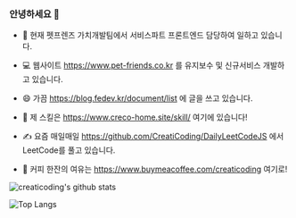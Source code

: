 ### 안녕하세요 👋

- 🔭 현재 펫프렌즈 가치개발팀에서 서비스파트 프론트엔드 담당하여 일하고 있습니다.

- 💻 웹사이트 https://www.pet-friends.co.kr 를 유지보수 및 신규서비스 개발하고 있습니다.

- 😄 가끔 https://blog.fedev.kr/document/list 에 글을 쓰고 있습니다.

- 🏅 제 스킬은 https://www.creco-home.site/skill/ 여기에 있습니다!

- ✍️ 요즘 매일매일 https://github.com/CreatiCoding/DailyLeetCodeJS 에서 LeetCode를 풀고 있습니다.

- 🥤 커피 한잔의 여유는 https://www.buymeacoffee.com/creaticoding 여기로!

![creaticoding's github stats](https://github-readme-stats.vercel.app/api?username=creaticoding&count_private=true)

![Top Langs](https://github-readme-stats.vercel.app/api/top-langs/?username=creaticoding)

<!--
**CreatiCoding/CreatiCoding** is a ✨ _special_ ✨ repository because its `README.md` (this file) appears on your GitHub profile.

Here are some ideas to get you started:

- 🔭 I’m currently working on ...
- 🌱 I’m currently learning ...
- 👯 I’m looking to collaborate on ...
- 🤔 I’m looking for help with ...
- 💬 Ask me about ...
- 📫 How to reach me: ...
- 😄 Pronouns: ...
- ⚡ Fun fact: ...
-->
